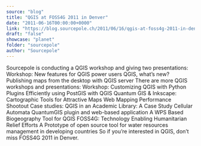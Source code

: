 ```yaml
---
source: "blog"
title: "QGIS at FOSS4G 2011 in Denver"
date: "2011-06-16T00:00:00+0000"
link: "https://blog.sourcepole.ch/2011/06/16/qgis-at-foss4g-2011-in-denver/"
draft: "false"
showcase: "planet"
folder: "sourcepole"
author: "Sourcepole"
---
```


Sourcepole is conducting a QGIS workshop and giving two presentations:
Workshop: New features for QGIS power users QGIS, what&rsquo;s new? Publishing maps from the desktop with QGIS server There are more QGIS workshops and presentations:
Workshop: Customizing QGIS with Python Plugins Efficiently using PostGIS with QGIS Quantum GIS &amp; Inkscape: Cartographic Tools for Attractive Maps Web Mapping Performance Shootout Case studies:
QGIS in an Academic Library: A Case Study Cellular Automata QuantumGIS plugin and web-based application A WPS Based Biogeography Tool for QGIS FOSS4G: Technology Enabling Humanitarian Relief Efforts A Prototype of open source tool for water resources management in developing countries So if you&rsquo;re interested in QGIS, don&rsquo;t miss FOSS4G 2011 in Denver.

